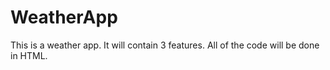 # WeatherApp
This is a weather app. It will contain 3 features. All of the code will be done in HTML. 
